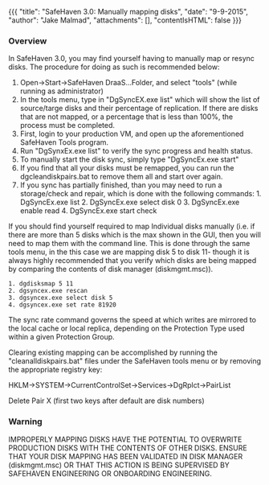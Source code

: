 {{{
  "title": "SafeHaven 3.0: Manually mapping disks",
  "date": "9-9-2015",
  "author": "Jake Malmad",
  "attachments": [],
  "contentIsHTML": false
}}}

### Overview

In SafeHaven 3.0, you may find yourself having to manually map or resync disks. The procedure for doing as such is recommended below:

  1. Open->Start->SafeHaven DraaS...Folder, and select "tools" (while running as administrator)
  2. In the tools menu, type in "DgSyncEX.exe list" which will show the list of source/targe disks and their percentage of replication. If there are disks that are not mapped, or a percentage that is less than 100%, the process must be completed.
  3. First, login to your production VM, and open up the aforementioned SafeHaven Tools program.
  4. Run "DgSynxEx.exe list" to verify the sync progress and health status.
  5. To manually start the disk sync, simply type "DgSyncEx.exe start"
  6. If you find that all your disks must be remapped, you can run the dgcleandiskpairs.bat to remove them all and start over again.
  7. If you sync has partially finished, than you may need to run a storage/check and repair, which is done with the following commands:
    1. DgSyncEx.exe list
    2. DgSyncEx.exe select disk 0
    3. DgSyncEx.exe enable read
    4. DgSyncEx.exe start check

If you should find yourself required to map Individual disks manually (i.e. if there are more than 5 disks which is the max shown in the GUI, then you will need to map them with the command line. This is done through the same tools menu, in the this case we are mapping disk 5 to disk 11- though it is always highly recommended that you verify which disks are being mapped by comparing the contents of disk manager (diskmgmt.msc)).

    1. dgdisksmap 5 11
    2. dgsyncex.exe rescan
    3. dgsyncex.exe select disk 5
    4. dgsyncex.exe set rate 81920

The sync rate command governs the speed at which writes are mirrored to the local cache or local replica, depending on the Protection Type used within a given Protection Group.

Clearing existing mapping can be accomplished by running the "cleanalldiskpairs.bat" files under the SafeHaven tools menu or by removing the appropriate registry key:

  HKLM->SYSTEM->CurrentControlSet->Services->DgRplct->PairList

  Delete Pair X (first two keys after default are disk numbers)

### Warning
  
  IMPROPERLY MAPPING DISKS HAVE THE POTENTIAL TO OVERWRITE PRODUCTION DISKS WITH THE CONTENTS OF OTHER DISKS. ENSURE THAT YOUR DISK MAPPING HAS BEEN VALIDATED IN DISK MANAGER (diskmgmt.msc) OR THAT THIS ACTION IS BEING SUPERVISED BY SAFEHAVEN ENGINEERING OR ONBOARDING ENGINEERING.

